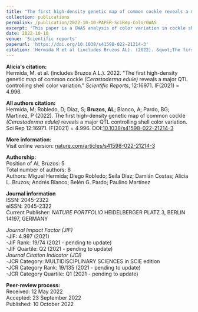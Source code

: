 ```yaml
---
title: "The first high-density genetic map of common cockle reveals a major QTL controlling shell color variation"
collection: publications
permalink: /publication/2022-10-10-PAPER-SciRep-ColorGWAS
excerpt: 'This paper is a GWAS analysis of color variation in cockle shells.'
date: 2022-10-10
venue: 'Scientific reports'
paperurl: 'https://doi.org/10.1038/s41598-022-21214-3'
citation: 'Hermida M et al (includes Bruzos AL). (2022). &quot;The first high-density genetic map of common cockle <i>(Cerastoderma edule)</i> reveals a major QTL controlling shell color variation.&quot; <i>Scientific reports</i>. 12:16971. doi: 10.1038/s41598-022-21214-3 - IF(2021) = 4.996'
---
```


**Alicia's citation:**  
Hermida, M. et al. (includes Bruzos A.L.). 2022. "The first high-density genetic map of common cockle <i>(Cerastoderma edule)</i> reveals a major QTL controlling shell color variation." <i>Scientific Reports</i>, 12:16971.  IF(2021) = 4.996.

**All authors citation:**  
Hermida, M; Robledo, D; Díaz, S; **Bruzos, AL**; Blanco, A; Pardo, BG; Martínez, P (2022). The first high-density genetic map of common cockle <i>(Cerastoderma edule)</i> reveals a major QTL controlling shell color variation. Sci Rep 12:16971. IF(2021) = 4.996. DOI:[10.1038/s41598-022-21214-3](https://doi.org/10.1038/s41598-022-21214-3) 

**More information:**  
Visit online version: [nature.com/articles/s41598-022-21214-3](https://www.nature.com/articles/s41598-022-21214-3)  


**Authorship:**  
Position of AL Bruzos: 5  
Total number of authors: 8  
Authors: Miguel Hermida; Diego Robledo; Seila Díaz; Damián Costas; Alicia L. Bruzos; Andrés Blanco; Belén G. Pardo; Paulino Martínez  

**Journal information**  
ISSN: 2045-2322  
eISSN: 2045-2322    
Current Publisher: *NATURE PORTFOLIO* HEIDELBERGER PLATZ 3, BERLIN 14197, GERMANY  
  
*Journal Impact Factor (JIF)*  
-JIF: 4.997 (2021)  
-JIF Rank: 19/74 (2021 - pending to update)  
-JIF Quartile: Q2 (2021 - pending to update)   
*Journal Citation Indicator (JCI)*  
-JCR Category: MULTIDISCIPLINARY SCIENCES in SCIE edition  
-JCR Category Rank: 19/135 (2021 - pending to update)  
-JCR Category Quartile: Q1 (2021 - pending to update)  

**Peer-review process:**  
Received: 12 May 2022  
Accepted: 23 September 2022  
Published: 10 October 2022




